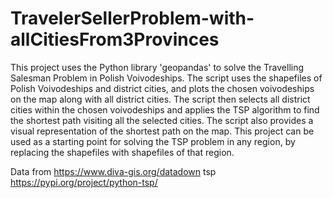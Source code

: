 # TravelerSellerProblem-with-allCitiesFrom3Provinces

This project uses the Python library 'geopandas' to solve the Travelling Salesman Problem in Polish Voivodeships. The script uses the shapefiles of Polish Voivodeships and district cities, and plots the chosen voivodeships on the map along with all district cities. The script then selects all district cities within the chosen voivodeships and applies the TSP algorithm to find the shortest path visiting all the selected cities. The script also provides a visual representation of the shortest path on the map. This project can be used as a starting point for solving the TSP problem in any region, by replacing the shapefiles with shapefiles of that region.


Data from
https://www.diva-gis.org/datadown
tsp
https://pypi.org/project/python-tsp/
